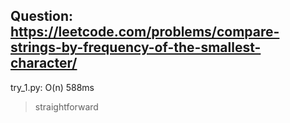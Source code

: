 Question: https://leetcode.com/problems/compare-strings-by-frequency-of-the-smallest-character/
---

try_1.py: O(n) 588ms
> straightforward
